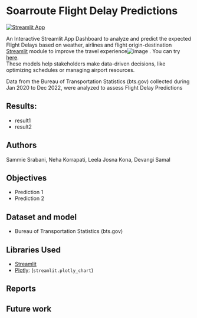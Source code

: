 # Soarroute Flight Delay Predictions
[![Streamlit App](https://static.streamlit.io/badges/streamlit_badge_black_white.svg)](https://soarroute-flightdelay-predictions.streamlit.app/)

An Interactive Streamlit App Dashboard to analyze and predict the expected Flight Delays based on weather, airlines and flight origin-destination [Streamlit](https://www.streamlit.io) module to improve the travel experience![image](https://github.com/user-attachments/assets/80018791-68e3-48e4-a464-13a0ff45f4e1)
. You can try [here](https://soarroute-flightdelay-predictions.streamlit.app/).  
These models help stakeholders make data-driven decisions, like optimizing schedules or managing airport resources.

Data from the Bureau of Transportation Statistics (bts.gov) collected during Jan 2020 to Dec 2022, were analyzed to assess Flight Delay Predictions


## Results:
* result1
* result2

## Authors
Sammie Srabani, Neha Korrapati, Leela Josna Kona, Devangi Samal

## Objectives
* Prediction 1
* Prediction 2

## Dataset and model
* Bureau of Transportation Statistics (bts.gov)

## Libraries Used
* [Streamlit](https://www.streamlit.io)
* [Plotly](https://plotly.com/): (`streamlit.plotly_chart`)

## Reports

## Future work
